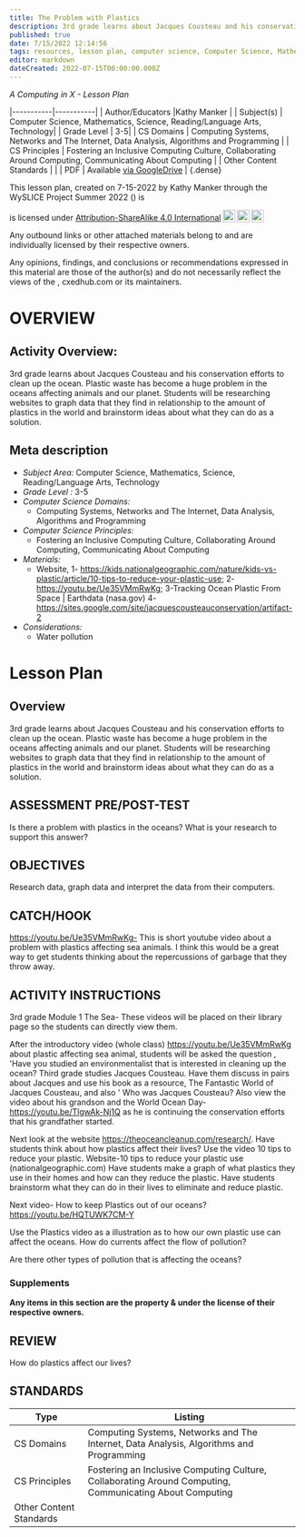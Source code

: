 ```yaml
---
title: The Problem with Plastics
description: 3rd grade learns about Jacques Cousteau and his conservation efforts to clean up the ocean. Plastic waste has become a huge problem in the oceans affecting animals and our planet. Students will be researching websites to graph data that they find in relationship to the amount of plastics in the world and brainstorm ideas about what they can do as a solution.
published: true
date: 7/15/2022 12:14:56
tags: resources, lesson plan, computer science, Computer Science, Mathematics, Science, Reading/Language Arts, Technology 
editor: markdown
dateCreated: 2022-07-15T00:00:00.000Z
---
```

*A Computing in X - Lesson Plan*

|-----------|-----------|
| Author/Educators |Kathy Manker |
| Subject(s) | Computer Science, Mathematics, Science, Reading/Language Arts, Technology|
| Grade Level | 3-5|
| CS Domains | Computing Systems, Networks and The Internet, Data Analysis, Algorithms and Programming |
| CS Principles | Fostering an Inclusive Computing Culture, Collaborating Around Computing, Communicating About Computing |
| Other Content Standards |  | 
| PDF | Available [via GoogleDrive]() |
{.dense}






This lesson plan, created on 7-15-2022 by Kathy Manker through the  WySLICE Project Summer 2022 () is  <p xmlns:cc="http://creativecommons.org/ns#" >  is licensed under <a href="http://creativecommons.org/licenses/by-sa/4.0/?ref=chooser-v1" target="_blank" rel="license noopener noreferrer" style="display:inline-block;">Attribution-ShareAlike 4.0 International<img style="height:22px!important;margin-left:3px;vertical-align:text-bottom;" src="https://mirrors.creativecommons.org/presskit/icons/cc.svg?ref=chooser-v1"><img style="height:22px!important;margin-left:3px;vertical-align:text-bottom;" src="https://mirrors.creativecommons.org/presskit/icons/by.svg?ref=chooser-v1"><img style="height:22px!important;margin-left:3px;vertical-align:text-bottom;" src="https://mirrors.creativecommons.org/presskit/icons/sa.svg?ref=chooser-v1"></a></p>


Any outbound links or other attached materials belong to and are individually licensed by their respective owners. 


Any opinions, findings, and conclusions or recommendations expressed in this material are those of the author(s) and do not necessarily reflect the views of the , cxedhub.com or its maintainers.


# OVERVIEW
## Activity Overview:  
3rd grade learns about Jacques Cousteau and his conservation efforts to clean up the ocean. Plastic waste has become a huge problem in the oceans affecting animals and our planet. Students will be researching websites to graph data that they find in relationship to the amount of plastics in the world and brainstorm ideas about what they can do as a solution.
## Meta description
+ *Subject Area:* Computer Science, Mathematics, Science, Reading/Language Arts, Technology 
+ *Grade Level :* 3-5 
+ *Computer Science Domains:*
   + Computing Systems, Networks and The Internet, Data Analysis, Algorithms and Programming
+ *Computer Science Principles:*
   + Fostering an Inclusive Computing Culture, Collaborating Around Computing, Communicating About Computing
+ *Materials:* 
   + Website, 1- https://kids.nationalgeographic.com/nature/kids-vs-plastic/article/10-tips-to-reduce-your-plastic-use;   2-https://youtu.be/Ue35VMmRwKg;  3-Tracking Ocean Plastic From Space | Earthdata (nasa.gov) 4-https://sites.google.com/site/jacquescousteauconservation/artifact-2
+ *Considerations:*
   + Water pollution


# Lesson Plan
## Overview
3rd grade learns about Jacques Cousteau and his conservation efforts to clean up the ocean. Plastic waste has become a huge problem in the oceans affecting animals and our planet. Students will be researching websites to graph data that they find in relationship to the amount of plastics in the world and brainstorm ideas about what they can do as a solution.
## ASSESSMENT PRE/POST-TEST
Is there a problem with plastics in the oceans?  What is your research to support this answer?
## OBJECTIVES
Research data, graph data and interpret the data from their computers.


## CATCH/HOOK
https://youtu.be/Ue35VMmRwKg- This is  short youtube video about a problem with plastics affecting sea animals.  I think this would be a great way to get students thinking about the repercussions of garbage that they throw away.


## ACTIVITY INSTRUCTIONS
3rd grade Module 1 The Sea- These videos will be placed on their library page so the students can directly view them.


After the introductory video (whole class) https://youtu.be/Ue35VMmRwKg about plastic affecting sea animal, students will be asked the question , 'Have you studied an environmentalist that is interested in cleaning up the ocean?  Third grade studies Jacques Cousteau.  Have them discuss in pairs about Jacques and use his book as a resource, The Fantastic World of Jacques Cousteau, and also ' Who was Jacques Cousteau?   Also view the video about his grandson and the World Ocean Day-https://youtu.be/TlgwAk-Nj1Q as he is continuing the conservation efforts that his grandfather started.


Next look at the website https://theoceancleanup.com/research/. 
Have students think about how plastics affect their lives?
Use the video 10 tips to reduce your plastic. Website-10 tips to reduce your plastic use (nationalgeographic.com) Have students make a graph of what plastics they use in their homes and how can they reduce the plastic.  Have students brainstorm what they can do in their lives to eliminate and reduce plastic.  


Next video- How to keep Plastics out of  our oceans? https://youtu.be/HQTUWK7CM-Y


Use the Plastics video as a illustration as to how our own plastic use can affect the oceans.  How do currents affect the flow of pollution?


Are there other types of pollution that is affecting the oceans?


### Supplements
**Any items in this section are the property & under the license of their respective owners.**






## REVIEW
How do plastics affect our lives?
## STANDARDS        
| Type | Listing | 
|-----------|-----------|
| CS Domains  | Computing Systems, Networks and The Internet, Data Analysis, Algorithms and Programming|
| CS Principles   | Fostering an Inclusive Computing Culture, Collaborating Around Computing, Communicating About Computing|
| Other Content Standards |   |